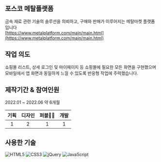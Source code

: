 ## 포스코 메탈플랫폼
금속 재료 관련 기술의 솔루션을 의뢰하고, 구매와 판매가 이루어지는 메탈마켓 플랫폼입니다<br>
[https://www.metalplatform.com/main/main.html](https://www.metalplatform.com/main/main.html)

## 작업 의도
쇼핑몰 리스트, 상세 로그인 및 마이페이지 등 쇼핑몰에 필요한 모든 화면을 구현했으며 모바일에서 앱 화면과 동일하게 느낄 수 있도록 반응형 작업에 주력했습니다.

## 제작기간 & 참여인원
2022.01 ~ 2022.06 약 6개월<br>

|기획|디자인|퍼블👩🏻|개발|
|:---:|:---:|:---:|:---:|
|1|2|1|1|

## 사용한 기술
![HTML5](https://img.shields.io/badge/html5-%23E34F26.svg?style=for-the-badge&logo=html5&logoColor=white)
![CSS3](https://img.shields.io/badge/css3-%231572B6.svg?style=for-the-badge&logo=css3&logoColor=white)
![jQuery](https://img.shields.io/badge/jquery-%230769AD.svg?style=for-the-badge&logo=jquery&logoColor=white)
![JavaScript](https://img.shields.io/badge/javascript-%23323330.svg?style=for-the-badge&logo=javascript&logoColor=%23F7DF1E)
